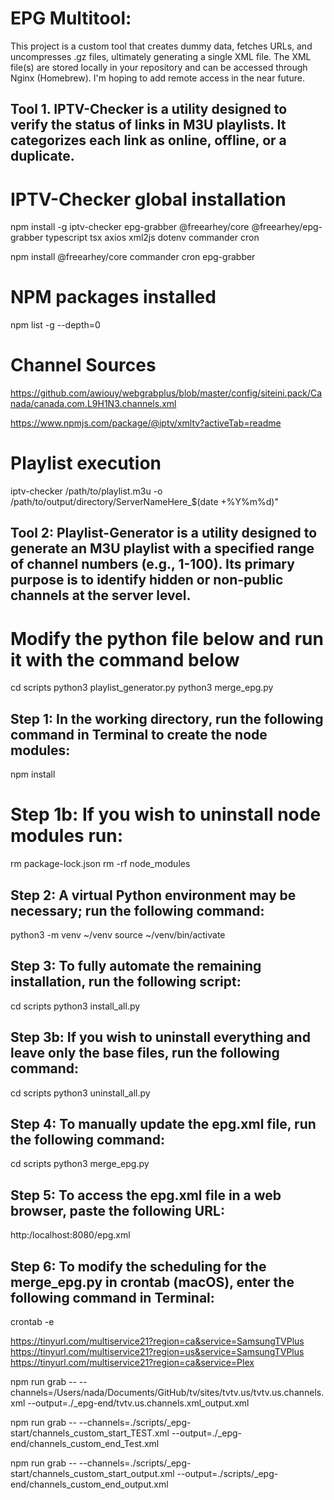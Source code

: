 # EPG Multitool: 

This project is a custom tool that creates dummy data, fetches URLs, and uncompresses .gz files, ultimately generating a single XML file. The XML file(s) are stored locally in your repository and can be accessed through Nginx (Homebrew).
I'm hoping to add remote access in the near future.

## Tool 1. IPTV-Checker is a utility designed to verify the status of links in M3U playlists. It categorizes each link as online, offline, or a duplicate.

# IPTV-Checker global installation
npm install -g iptv-checker epg-grabber @freearhey/core @freearhey/epg-grabber typescript tsx axios xml2js dotenv commander cron

npm install @freearhey/core commander cron epg-grabber

# NPM packages installed
npm list -g --depth=0

# Channel Sources
https://github.com/awiouy/webgrabplus/blob/master/config/siteini.pack/Canada/canada.com.L9H1N3.channels.xml

https://www.npmjs.com/package/@iptv/xmltv?activeTab=readme

# Playlist execution
iptv-checker /path/to/playlist.m3u -o /path/to/output/directory/ServerNameHere_$(date +%Y%m%d)"

## Tool 2: Playlist-Generator is a utility designed to generate an M3U playlist with a specified range of channel numbers (e.g., 1-100). Its primary purpose is to identify hidden or non-public channels at the server level.
# Modify the python file below and run it with the command below
cd scripts
python3 playlist_generator.py
python3 merge_epg.py


## Step 1: In the working directory, run the following command in Terminal to create the node modules:
npm install

# Step 1b: If you wish to uninstall node modules run:
rm package-lock.json
rm -rf node_modules

## Step 2: A virtual Python environment may be necessary; run the following command:
python3 -m venv ~/venv
source ~/venv/bin/activate

## Step 3: To fully automate the remaining installation, run the following script:
cd scripts
python3 install_all.py


## Step 3b: If you wish to uninstall everything and leave only the base files, run the following command:
cd scripts
python3 uninstall_all.py

## Step 4: To manually update the epg.xml file, run the following command:
cd scripts
python3 merge_epg.py

## Step 5: To access the epg.xml file in a web browser, paste the following URL:
http:/localhost:8080/epg.xml

## Step 6: To modify the scheduling for the merge_epg.py in crontab (macOS), enter the following command in Terminal:
crontab -e

https://tinyurl.com/multiservice21?region=ca&service=SamsungTVPlus
https://tinyurl.com/multiservice21?region=us&service=SamsungTVPlus
https://tinyurl.com/multiservice21?region=ca&service=Plex


npm run grab -- --channels=/Users/nada/Documents/GitHub/tv/sites/tvtv.us/tvtv.us.channels.xml --output=./_epg-end/tvtv.us.channels.xml_output.xml

npm run grab -- --channels=./scripts/_epg-start/channels_custom_start_TEST.xml --output=./_epg-end/channels_custom_end_Test.xml

npm run grab -- --channels=./scripts/_epg-start/channels_custom_start_output.xml --output=./scripts/_epg-end/channels_custom_end_output.xml

